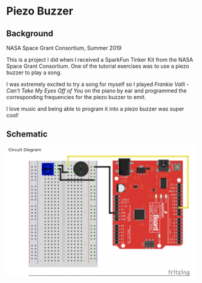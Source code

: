 # Piezo Buzzer

## Background
NASA Space Grant Consortium, Summer 2019

This is a project I did when I received a SparkFun Tinker Kit from the NASA Space Grant Consortium. One of the tutorial exercises was to use a piezo buzzer to play a song. 

I was extremely excited to try a song for myself so I played *Frankie Valli - Can't Take My Eyes Off of You* on the piano by ear and programmed the corresponding frequencies for the piezo buzzer to emit.

I love music and being able to program it into a piezo buzzer was super cool!

## Schematic 
![Schematic](Schematic.png)
